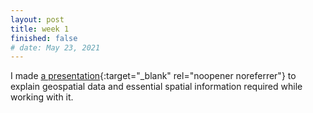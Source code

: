 ```yaml
---
layout: post
title: week 1
finished: false
# date: May 23, 2021
---
```


I made [a presentation](../files/Geospatial_Data.pdf){:target="_blank" rel="noopener noreferrer"} to explain geospatial data and essential spatial information required while working with it.
